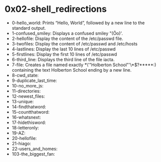 # 0x02-shell_redirections
* 0-hello_world: Prints “Hello, World”, followed by a new line to the standard output.
* 1-confused_smiley: Displays a confused smiley "(Ôo)'.
* 2-hellofile: Display the content of the /etc/passwd file.
* 3-twofiles: Display the content of /etc/passwd and /etc/hosts
* 4-lastlines: Display the last 10 lines of /etc/passwd
* 5-firstlines: Display the first 10 lines of /etc/passwd
* 6-third_line: Displays the third line of the file iacta.
* 7-file: Creates a file named exactly \*\\'"Holberton School"\'\\*$\?\*\*\*\*\*:) containing the text Holberton School ending by a new line.
* 8-cwd_state: 
* 9-duplicate_last_time: 
* 10-no_more_js: 
* 11-directories: 
* 12-newest_files: 
* 13-unique: 
* 14-findthatword: 
* 15-countthatword: 
* 16-whatsnext: 
* 17-hidethisword: 
* 18-letteronly: 
* 19-AZ: 
* 20-hellofile: 
* 21-hiago: 
* 22-users_and_homes: 
* 103-the_biggest_fan: 
